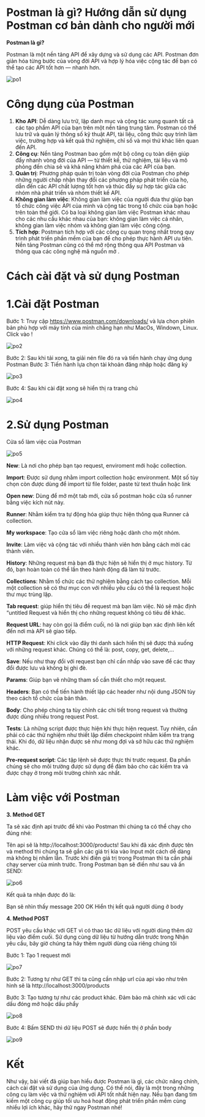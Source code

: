 # Postman là gì? Hướng dẫn sử dụng Postman cơ bản dành cho người mới

**Postman là gì?**

Postman là một nền tảng API để xây dựng và sử dụng các API. Postman đơn giản hóa từng bước của vòng đời API và hợp lý hóa việc cộng tác để bạn có thể tạo các API tốt hơn — nhanh hơn.

![po1](https://github.com/lean2708/Learn_Spring_Boot/blob/master/docs/image2/po1.png?raw=true)

# Công dụng của Postman

1. **Kho API**: Dễ dàng lưu trữ, lập danh mục và cộng tác xung quanh tất cả các tạo phẩm API của bạn trên một nền tảng trung tâm. Postman có thể lưu trữ và quản lý thông số kỹ thuật API, tài liệu, công thức quy trình làm việc, trường hợp và kết quả thử nghiệm, chỉ số và mọi thứ khác liên quan đến API.
2. **Công cụ**: Nền tảng Postman bao gồm một bộ công cụ toàn diện giúp đẩy nhanh vòng đời của API — từ thiết kế, thử nghiệm, tài liệu và mô phỏng đến chia sẻ và khả năng khám phá của các API của bạn.
3. **Quản trị**: Phương pháp quản trị toàn vòng đời của Postman cho phép những người chấp nhận thay đổi các phương pháp phát triển của họ, dẫn đến các API chất lượng tốt hơn và thúc đẩy sự hợp tác giữa các nhóm nhà phát triển và nhóm thiết kế API.
4. **Không gian làm việc**: Không gian làm việc của người đưa thư giúp bạn tổ chức công việc API của mình và cộng tác trong tổ chức của bạn hoặc trên toàn thế giới. Có ba loại không gian làm việc Postman khác nhau cho các nhu cầu khác nhau của bạn: không gian làm việc cá nhân, không gian làm việc nhóm và không gian làm việc công cộng.
5. **Tích hợp**: Postman tích hợp với các công cụ quan trọng nhất trong quy trình phát triển phần mềm của bạn để cho phép thực hành API ưu tiên. Nền tảng Postman cũng có thể mở rộng thông qua API Postman và thông qua các công nghệ mã nguồn mở .

# Cách cài đặt và sử dụng Postman

# 1.Cài đặt Postman
Bước 1: Truy cập https://www.postman.com/downloads/ và lựa chọn phiên bản phù hợp với máy tính của mình chẳng hạn như MacOs, Windown, Linux. Click vào !

![po2](https://github.com/lean2708/Learn_Spring_Boot/blob/master/docs/image2/po2.png?raw=true)

Bước 2: Sau khi tải xong, ta giải nén file đó ra và tiến hành chạy ứng dụng Postman
Bước 3: Tiến hành lựa chọn tài khoản đăng nhập hoặc đăng ký

![po3](https://github.com/lean2708/Learn_Spring_Boot/blob/master/docs/image2/po3.png?raw=true)

Bước 4: Sau khi cài đặt xong sẽ hiển thị ra trang chủ

![po4](https://github.com/lean2708/Learn_Spring_Boot/blob/master/docs/image2/po4.png?raw=true)

# 2.Sử dụng Postman

Cửa sổ làm việc của Postman

![po5](https://github.com/lean2708/Learn_Spring_Boot/blob/master/docs/image2/po5.png?raw=true)

**New**: Là nơi cho phép bạn tạo request, enviroment mới hoặc collection.

**Import**: Được sử dụng nhằm import collection hoặc environment. Một số tùy chọn còn được dùng để import từ file folder, paste từ text thuần hoặc link

**Open new**: Dùng để mở một tab mới, cửa sổ postman hoặc cửa sổ runner bằng việc kích nút này.

**Runner**: Nhằm kiểm tra tự động hóa giúp thực hiện thông qua Runner cả collection.

**My workspace**: Tạo cửa sổ làm việc riêng hoặc dành cho một nhóm.

**Invite**: Làm việc và cộng tác với nhiều thành viên hơn bằng cách mời các thành viên.

**History**: Những request mà bạn đã thực hiện sẽ hiển thị ở mục history. Từ đó, bạn hoàn toàn có thể lần theo hành động đã làm từ trước.

**Collections**: Nhằm tổ chức các thử nghiệm bằng cách tạo collection. Mỗi một collection sẽ có thư mục con với nhiều yêu cầu có thể là request hoặc thư mục trùng lặp.

**Tab request**: giúp hiển thị tiêu đề request mà bạn làm việc. Nó sẽ mặc định “untitled Request và hiển thị cho những request không có tiêu đề khác.

**Request URL**: hay còn gọi là điểm cuối, nó là nơi giúp bạn xác định liên kết đến nơi mà API sẽ giao tiếp.

**HTTP Request**: Khi click vào đây thì danh sách hiển thị sẽ được thả xuống với những request khác. Chúng có thể là: post, copy, get, delete,…

**Save**: Nếu như thay đổi với request bạn chỉ cần nhấp vào save để các thay đổi được lưu và không bị ghi đè.

**Params**: Giúp bạn vẽ những tham số cần thiết cho một request.

**Headers**: Bạn có thể tiến hành thiết lập các header như nội dung JSON tùy theo cách tổ chức của bản thân.

**Body**: Cho phép chúng ta tùy chỉnh các chi tiết trong request và thường được dùng nhiều trong request Post.

**Tests**: Là những script được thực hiện khi thực hiện request. Tuy nhiên, cần phải có các thử nghiệm như thiết lập điểm checkpoint nhằm kiểm tra trạng thái. Khi đó, dữ liệu nhận được sẽ như mong đợi và sở hữu các thử nghiệm khác.

**Pre-request script**: Các tập lệnh sẽ được thực thi trước request. Đa phần chúng sẽ cho môi trường được sử dụng để đảm bảo cho các kiểm tra và được chạy ở trong môi trường chính xác nhất.

# Làm việc với Postman

**3. Method GET**

Ta sẽ xác định api trước để khi vào Postman thì chúng ta có thể chạy cho đúng nhé:

Tên api sẽ là http://localhost:3000/products!
Sau khi đã xác định được tên và method thì chúng ta sẽ gắn các giá trị kia vào Input một cách dễ dàng mà không bị nhầm lẫn. Trước khi điền giá trị trong Postman thì ta cần phải chạy server của mình trước. Trong Postman bạn sẽ điền như sau và ấn SEND:

![po6](https://github.com/lean2708/Learn_Spring_Boot/blob/master/docs/image2/po6.png?raw=true)

Kết quả ta nhận được đó là:

Bạn sẽ nhìn thấy message 200 OK
Hiển thị kết quả người dùng ở body

**4. Method POST**

POST yêu cầu khác với GET vì có thao tác dữ liệu với người dùng thêm dữ liệu vào điểm cuối. Sử dụng cùng dữ liệu từ hướng dẫn trước trong Nhận yêu cầu, bây giờ chúng ta hãy thêm người dùng của riêng chúng tôi

Bước 1: Tạo 1 request mới

![po7](https://github.com/lean2708/Learn_Spring_Boot/blob/master/docs/image2/po7.png?raw=true)

Bước 2: Tương tự như GET thì ta cũng cần nhập url của api vào như trên hình sẽ là http://localhost:3000/products

Bước 3: Tạo tương tự như các product khác. Đảm bảo mã chính xác với các dấu đóng mở hoặc dấu phẩy

![po8](https://github.com/lean2708/Learn_Spring_Boot/blob/master/docs/image2/po8.png?raw=true)

Bước 4: Bấm SEND thì dữ liệu POST sẽ được hiển thị ở phần body

![po9](https://github.com/lean2708/Learn_Spring_Boot/blob/master/docs/image2/po9.png?raw=true)

# Kết

Như vậy, bài viết đã giúp bạn hiểu được Postman là gì, các chức năng chính, cách cài đặt và sử dụng của ứng dụng. Có thể nói, đây là một trong những công cụ làm việc và thử nghiệm với API tốt nhất hiện nay. Nếu bạn đang tìm kiếm một công cụ giúp tối ưu hoá hoạt động phát triển phần mềm cùng nhiều lợi ích khác, hãy thử ngay Postman nhé!
